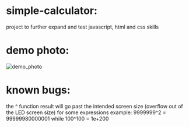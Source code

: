 # simple-calculator:
project to further expand and test javascript, html and css skills
# demo photo:
![demo_photo](https://github.com/tylernsocial/simple-calculator/assets/127630141/1ca77c15-c261-4dec-b7ca-3154b73e2c15)
# known bugs:
the ^ function result will go past the intended screen size (overflow out of the LED screen size) for some expressions
example: 9999999^2 = 99999980000001 while 100^100 = 1e+200


